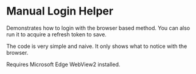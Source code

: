 # Manual Login Helper

Demonstrates how to login with the browser based method. You can also run it to acquire a refresh token to save.

The code is very simple and naive. It only shows what to notice with the browser.

Requires Microsoft Edge WebView2 installed.
